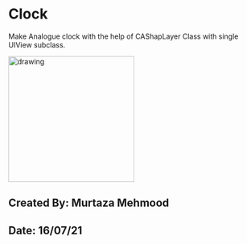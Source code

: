 # Clock

Make Analogue clock with the help of CAShapLayer Class with single UIView subclass.

<img  width = "250" src="https://user-images.githubusercontent.com/29395241/125847254-7092155e-3a74-4696-804a-cc43e7019a31.png" alt="drawing"/>

## Created By: Murtaza Mehmood
## Date: 16/07/21


